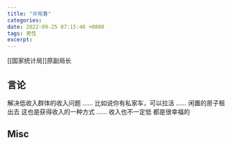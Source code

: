 ```yaml
---
title: "许宪春"
categories: 
date: 2022-09-25 07:15:40 +0800
tags: 男性
excerpt: 
---
```


[[国家统计局]]原副局长


## 言论

解决低收入群体的收入问题
……
比如说你有私家车，可以拉活
……
闲置的房子租出去
这也是获得收入的一种方式
……
收入也不一定低
都是很幸福的


## Misc



